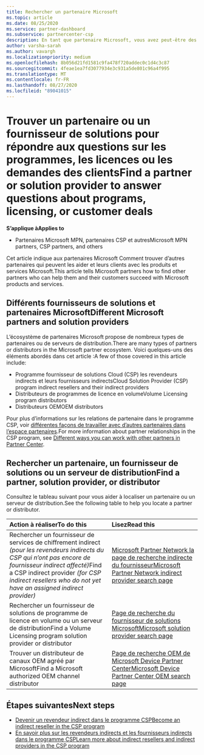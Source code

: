 ```yaml
---
title: Rechercher un partenaire Microsoft
ms.topic: article
ms.date: 08/25/2020
ms.service: partner-dashboard
ms.subservice: partnercenter-csp
description: En tant que partenaire Microsoft, vous avez peut-être des questions sur la façon d’aider vos clients ou des programmes spécifiques. Trouvez d’autres partenaires qui peuvent vous aider.
author: varsha-sarah
ms.author: vavargh
ms.localizationpriority: medium
ms.openlocfilehash: 8b056d21fd1581c9fa478f720addec0c1d4c3c87
ms.sourcegitcommit: 4feae1ea7fd3077934e3c931a5de801c96a4f995
ms.translationtype: MT
ms.contentlocale: fr-FR
ms.lasthandoff: 08/27/2020
ms.locfileid: "89041015"
---
```

# <a name="find-a-partner-or-solution-provider-to-answer-questions-about-programs-licensing-or-customer-deals"></a><span data-ttu-id="6f98c-104">Trouver un partenaire ou un fournisseur de solutions pour répondre aux questions sur les programmes, les licences ou les demandes des clients</span><span class="sxs-lookup"><span data-stu-id="6f98c-104">Find a partner or solution provider to answer questions about programs, licensing, or customer deals</span></span> 

<span data-ttu-id="6f98c-105">**S’applique à**</span><span class="sxs-lookup"><span data-stu-id="6f98c-105">**Applies to**</span></span>

- <span data-ttu-id="6f98c-106">Partenaires Microsoft MPN, partenaires CSP et autres</span><span class="sxs-lookup"><span data-stu-id="6f98c-106">Microsoft MPN partners, CSP partners, and others</span></span>

<span data-ttu-id="6f98c-107">Cet article indique aux partenaires Microsoft Comment trouver d’autres partenaires qui peuvent les aider et leurs clients avec les produits et services Microsoft.</span><span class="sxs-lookup"><span data-stu-id="6f98c-107">This article tells Microsoft partners how to find other partners who can help them and their customers succeed with Microsoft products and services.</span></span>

## <a name="different-microsoft-partners-and-solution-providers"></a><span data-ttu-id="6f98c-108">Différents fournisseurs de solutions et partenaires Microsoft</span><span class="sxs-lookup"><span data-stu-id="6f98c-108">Different Microsoft partners and solution providers</span></span>

<span data-ttu-id="6f98c-109">L’écosystème de partenaires Microsoft propose de nombreux types de partenaires ou de serveurs de distribution.</span><span class="sxs-lookup"><span data-stu-id="6f98c-109">There are many types of partners or distributors in the Microsoft partner ecosystem.</span></span> <span data-ttu-id="6f98c-110">Voici quelques-uns des éléments abordés dans cet article :</span><span class="sxs-lookup"><span data-stu-id="6f98c-110">A few of those covered in this article include:</span></span>

- <span data-ttu-id="6f98c-111">Programme fournisseur de solutions Cloud (CSP) les revendeurs indirects et leurs fournisseurs indirects</span><span class="sxs-lookup"><span data-stu-id="6f98c-111">Cloud Solution Provider (CSP) program indirect resellers and their indirect providers</span></span>
- <span data-ttu-id="6f98c-112">Distributeurs de programmes de licence en volume</span><span class="sxs-lookup"><span data-stu-id="6f98c-112">Volume Licensing program distributors</span></span>
- <span data-ttu-id="6f98c-113">Distributeurs OEM</span><span class="sxs-lookup"><span data-stu-id="6f98c-113">OEM distributors</span></span>

<span data-ttu-id="6f98c-114">Pour plus d’informations sur les relations de partenaire dans le programme CSP, voir [différentes façons de travailler avec d’autres partenaires dans l’espace partenaires](work-with-other-partners.md).</span><span class="sxs-lookup"><span data-stu-id="6f98c-114">For more information about partner relationships in the CSP program, see [Different ways you can work with other partners in Partner Center](work-with-other-partners.md).</span></span>

## <a name="find-a-partner-solution-provider-or-distributor"></a><span data-ttu-id="6f98c-115">Rechercher un partenaire, un fournisseur de solutions ou un serveur de distribution</span><span class="sxs-lookup"><span data-stu-id="6f98c-115">Find a partner, solution provider, or distributor</span></span>

<span data-ttu-id="6f98c-116">Consultez le tableau suivant pour vous aider à localiser un partenaire ou un serveur de distribution.</span><span class="sxs-lookup"><span data-stu-id="6f98c-116">See the following table to help you locate a partner or distributor.</span></span>

|<span data-ttu-id="6f98c-117">Action à réaliser</span><span class="sxs-lookup"><span data-stu-id="6f98c-117">To do this</span></span>  | <span data-ttu-id="6f98c-118">Lisez</span><span class="sxs-lookup"><span data-stu-id="6f98c-118">Read this</span></span>  |
|:------------------|:--------------- |
|<span data-ttu-id="6f98c-119">Rechercher un fournisseur de services de chiffrement indirect *(pour les revendeurs indirects du CSP qui n’ont pas encore de fournisseur indirect affecté)*</span><span class="sxs-lookup"><span data-stu-id="6f98c-119">Find a CSP indirect provider *(for CSP indirect resellers who do not yet have an assigned indirect provider)*</span></span> | [<span data-ttu-id="6f98c-120">Microsoft Partner Network la page de recherche indirecte du fournisseur</span><span class="sxs-lookup"><span data-stu-id="6f98c-120">Microsoft Partner Network indirect provider search page</span></span>](https://partner.microsoft.com/membership/cloud-solution-provider/find-a-provider)  |
|<span data-ttu-id="6f98c-121">Rechercher un fournisseur de solutions de programme de licence en volume ou un serveur de distribution</span><span class="sxs-lookup"><span data-stu-id="6f98c-121">Find a Volume Licensing program solution provider or distributor</span></span>  | [<span data-ttu-id="6f98c-122">Page de recherche du fournisseur de solutions Microsoft</span><span class="sxs-lookup"><span data-stu-id="6f98c-122">Microsoft solution provider search page</span></span>](https://www.microsoft.com/solution-providers/home)  |
|<span data-ttu-id="6f98c-123">Trouver un distributeur de canaux OEM agréé par Microsoft</span><span class="sxs-lookup"><span data-stu-id="6f98c-123">Find a Microsoft authorized OEM channel distributor</span></span>  | [<span data-ttu-id="6f98c-124">Page de recherche OEM de Microsoft Device Partner Center</span><span class="sxs-lookup"><span data-stu-id="6f98c-124">Microsoft Device Partner Center OEM search page</span></span>](https://devicepartner.microsoft.com/connect/distributor)  |

## <a name="next-steps"></a><span data-ttu-id="6f98c-125">Étapes suivantes</span><span class="sxs-lookup"><span data-stu-id="6f98c-125">Next steps</span></span>

- [<span data-ttu-id="6f98c-126">Devenir un revendeur indirect dans le programme CSP</span><span class="sxs-lookup"><span data-stu-id="6f98c-126">Become an indirect reseller in the CSP program</span></span>](https://partner.microsoft.com/licensing)
- [<span data-ttu-id="6f98c-127">En savoir plus sur les revendeurs indirects et les fournisseurs indirects dans le programme CSP</span><span class="sxs-lookup"><span data-stu-id="6f98c-127">Learn more about indirect resellers and indirect providers in the CSP program</span></span>](work-with-other-partners.md)